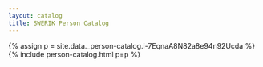```yaml
---
layout: catalog
title: SWERIK Person Catalog
---
```

{% assign p = site.data._person-catalog.i-7EqnaA8N82a8e94n92Ucda %}
{% include person-catalog.html p=p %}


